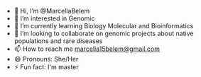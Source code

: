 - 👋 Hi, I’m @MarcellaBelem
- 👀 I’m interested in Genomic
- 🌱 I’m currently learning Biology Molecular and Bioinformatics
- 💞️ I’m looking to collaborate on genomic projects about native populations and rare diseases
- 📫 How to reach me marcella15belem@gmail.com
- 😄 Pronouns: She/Her
- ⚡ Fun fact: I'm master

<!---
MarcellaBelem/MarcellaBelem is a ✨ special ✨ repository because its `README.md` (this file) appears on your GitHub profile.
You can click the Preview link to take a look at your changes.
--->
